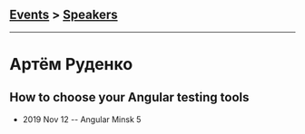 ## [Events](../README.md) > [Speakers](../speakers.md)
---

# Артём Руденко

## How to choose your Angular testing tools
- 2019 Nov 12 -- Angular Minsk 5    
